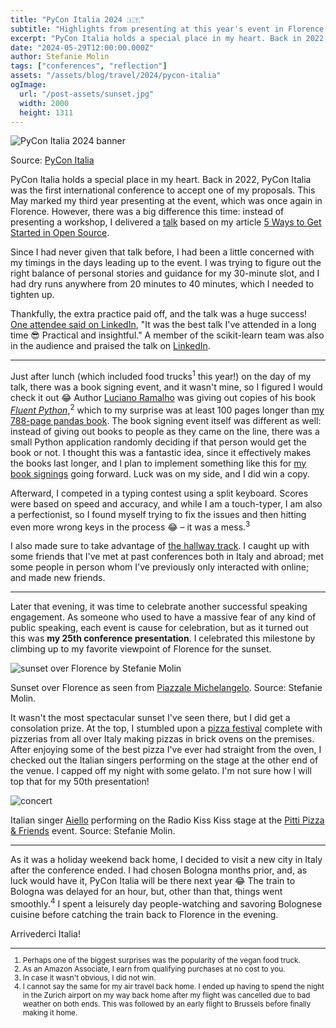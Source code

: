 ```yaml
---
title: "PyCon Italia 2024 🇮🇹"
subtitle: "Highlights from presenting at this year's event in Florence."
excerpt: "PyCon Italia holds a special place in my heart. Back in 2022, PyCon Italia was the first international conference to accept one of my proposals. This May marked my third year presenting at the event, which was once again in Florence. However, there was a big difference this time: instead of presenting a workshop, I delivered a talk on getting started in open source."
date: "2024-05-29T12:00:00.000Z"
author: Stefanie Molin
tags: ["conferences", "reflection"]
assets: "/assets/blog/travel/2024/pycon-italia"
ogImage:
  url: "/post-assets/sunset.jpg"
  width: 2000
  height: 1311
---
```


![PyCon Italia 2024 banner](https://media.licdn.com/dms/image/D4E10AQGrAXrVtmM1nw/image-shrink_1280/0/1700553617354?e=1718935200&v=beta&t=u43EL8GMDI2UXHuW7Q4TDsZw3VgZcbbWwOYc9agaF4Y)

<figcaption>

Source: [PyCon Italia](https://www.linkedin.com/posts/pycon-italia_we-are-excited-to-announce-that-pycon-italia-activity-7132638946018127873-LdQT)

</figcaption>

PyCon Italia holds a special place in my heart. Back in 2022, PyCon Italia was the first international conference to accept one of my proposals. This May marked my third year presenting at the event, which was once again in Florence. However, there was a big difference this time: instead of presenting a workshop, I delivered a [talk](/talks/#getting-started-with-open-source-contributions) based on my article [5 Ways to Get Started in Open Source](/articles/open-source/5-ways-to-get-started-in-open-source/).

Since I had never given that talk before, I had been a little concerned with my timings in the days leading up to the event. I was trying to figure out the right balance of personal stories and guidance for my 30-minute slot, and I had dry runs anywhere from 20 minutes to 40 minutes, which I needed to tighten up.

Thankfully, the extra practice paid off, and the talk was a huge success! [One attendee said on LinkedIn](https://www.linkedin.com/posts/johnnybreen_great-talk-by-stefanie-molin-on-getting-activity-7200012413226680323-i-PJ), "It was the best talk I've attended in a long time 😎 Practical and insightful." A member of the scikit-learn team was also in the audience and praised the talk on [LinkedIn](https://www.linkedin.com/posts/dr-maren-westermann-0b8575144_great-talk-by-stefanie-molin-on-getting-activity-7199728964666359808-Su3T).

---

Just after lunch (which included food trucks<sup>1</sup> this year!) on the day of my talk, there was a book signing event, and it wasn't mine, so I figured I would check it out 😂 Author [Luciano Ramalho](https://www.linkedin.com/in/lucianoramalho/) was giving out copies of his book [*Fluent Python*](https://amzn.to/3KH0rfq),<sup>2</sup> which to my surprise was at least 100 pages longer than [my 788-page pandas book](/books/Hands-On-Data-Analysis-with-Pandas-2nd-edition/). The book signing event itself was different as well: instead of giving out books to people as they came on the line, there was a small Python application randomly deciding if that person would get the book or not. I thought this was a fantastic idea, since it effectively makes the books last longer, and I plan to implement something like this for [my book signings](/events/book-signings/) going forward. Luck was on my side, and I did win a copy.

Afterward, I competed in a typing contest using a split keyboard. Scores were based on speed and accuracy, and while I am a touch-typer, I am also a perfectionist, so I found myself trying to fix the issues and then hitting even more wrong keys in the process 😂 &ndash; it was a mess.<sup>3</sup>

I also made sure to take advantage of [the hallway track](https://en.wiktionary.org/wiki/hallway_track). I caught up with some friends that I've met at past conferences both in Italy and abroad; met some people in person whom I've previously only interacted with online; and made new friends.

---

Later that evening, it was time to celebrate another successful speaking engagement. As someone who used to have a massive fear of any kind of public speaking, each event is cause for celebration, but as it turned out this was **my 25th conference presentation**. I celebrated this milestone by climbing up to my favorite viewpoint of Florence for the sunset.

![sunset over Florence by Stefanie Molin](/post-assets/sunset.jpg)

<figcaption>

Sunset over Florence as seen from [Piazzale Michelangelo](https://www.google.com/maps/place/Piazzale+Michelangelo/@43.7629314,11.263766,18z/data=!3m1!4b1!4m6!3m5!1s0x132a53f743663843:0xb4f768e1820d5119!8m2!3d43.7629314!4d11.2650561!16s%2Fm%2F0415qbd?entry=ttu). Source: Stefanie Molin.

</figcaption>

It wasn't the most spectacular sunset I've seen there, but I did get a consolation prize. At the top, I stumbled upon a [pizza festival](https://www.destinationflorence.com/en/details/8471-pitti-pizza--friends---piazzale-michelangelo-florence-calendars) complete with pizzerias from all over Italy making pizzas in brick ovens on the premises. After enjoying some of the best pizza I've ever had straight from the oven, I checked out the Italian singers performing on the stage at the other end of the venue. I capped off my night with some gelato. I'm not sure how I will top that for my 50th presentation!

![concert](/post-assets/concert.jpg)

<figcaption>

Italian singer [Aiello](https://en.wikipedia.org/wiki/Aiello_(singer)) performing on the Radio Kiss Kiss stage at the [Pitti Pizza & Friends](https://www.destinationflorence.com/en/details/8471-pitti-pizza--friends---piazzale-michelangelo-florence-calendars) event. Source: Stefanie Molin.

</figcaption>

---

As it was a holiday weekend back home, I decided to visit a new city in Italy after the conference ended. I had chosen Bologna months prior, and, as luck would have it, PyCon Italia will be there next year 😂 The train to Bologna was delayed for an hour, but, other than that, things went smoothly.<sup>4</sup> I spent a leisurely day people-watching and savoring Bolognese cuisine before catching the train back to Florence in the evening.

Arrivederci Italia!

<small class="leading-snug">
<hr class="w-1/2" />

1. Perhaps one of the biggest surprises was the popularity of the vegan food truck.
2. As an Amazon Associate, I earn from qualifying purchases at no cost to you.
3. In case it wasn't obvious, I did not win.
4. I cannot say the same for my air travel back home. I ended up having to spend the night in the Zurich airport on my way back home after my flight was cancelled due to bad weather on both ends. This was followed by an early flight to Brussels before finally making it home.

</small>
